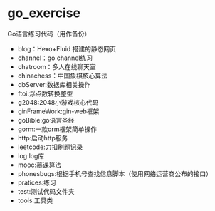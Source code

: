 # go_exercise
Go语言练习代码（用作备份）

- blog：Hexo+Fluid 搭建的静态网页
- channel：go channel练习
- chatroom：多人在线聊天室
- chinachess：中国象棋核心算法
- dbServer:数据库相关操作
- ftoi:浮点数转换整型
- g2048:2048小游戏核心代码
- ginFrameWork:gin-web框架
- goBible:go语言圣经
- gorm:一款orm框架简单操作
- http:启动http服务
- leetcode:力扣刷题记录
- log:log库
- mooc:慕课算法
- phonesbugs:根据手机号查找信息脚本（使用网络运营商公布的接口）
- pratices:练习
- test:测试代码文件夹
- tools:工具类
